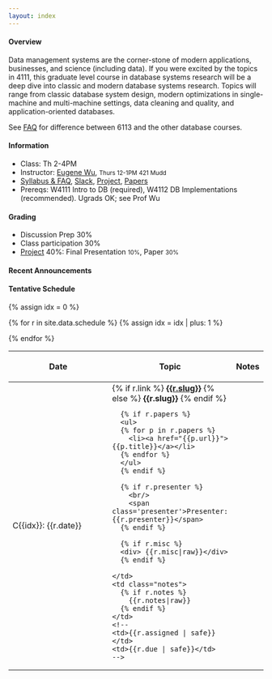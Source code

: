 ```yaml
---
layout: index
---
```



#### Overview

Data management systems are the corner-stone of modern applications, businesses, and science (including data).  If you were excited by the topics in 4111,  this graduate level course in database systems research will be a deep dive into classic and modern database systems research.  Topics will range from classic database system design, modern optimizations in single-machine and multi-machine settings, data cleaning and quality, and application-oriented databases.

<!--The class places a heavy emphasis on paper reading, discussion, and presentation. The point is to practice reading papers critically, writing proper reviews, implementing ideas in research papers, and conducting research. As such, students will be expected to read papers in depth, complete assignments based ideas from the readings, and conduct a semester-long research project.-->

<!--
Ideally, you will be comfortable with reading code that is not yours, open to trying different software systems, and willing to actively participate in and lead discussions.
-->

See [FAQ](./syllabus#faq) for difference between 6113 and the other database courses. 

<!--<small style="color: grey">Course capped at 25. </small>-->


#### Information 

* Class: Th 2-4PM
* Instructor: [Eugene Wu](http://www.eugenewu.net), <small>Thurs 12-1PM 421 Mudd</small>
* [Syllabus & FAQ](./syllabus), 
[Slack](https://w6113-s23.slack.com),
[Project](./projects),
[Papers](./papers)
* Prereqs: W4111 Intro to DB (required), W4112 DB Implementations (recommended).  Ugrads OK; see Prof Wu

#### Grading 

* Discussion Prep 30%
* Class participation 30%
* [Project](./projects) 40%:
   Final Presentation <small>10%</small>,
   Paper <small>30%</small>

<!--
* [Paper Reviews](./papers) <small>10%</small>
* [Assignments](./assignments) <small>15%</small>
-->


#### Recent Announcements


#### Tentative Schedule

<style>
.presenter { }
</style>

<table class="table table-striped schedule">
  <thead>
  <tr>
    <!--<th class="idx" style="width: 3em; max-width:3em;"></th>-->
    <th class="date" style="width: 15em; max-width: 15em;"> <p> <span>Date </span> </p> </th>
    <th style="min-width: 15%;"> <p> <span>Topic </span> </p> </th>
    <th style="width: 10%"> <p> <span>Notes </span> </p> </th>
    <!--<th style="width: 15%;"> <p> <span>Assigned</span> </p> </th>
    <th style="width: 15%;"> <p> <span>Due</span> </p> </th>-->
  </tr>
  </thead>
{% assign idx = 0 %}

{% for r in site.data.schedule %}
  {% assign idx = idx | plus: 1  %}

  <tr style="background-color: {{r.color}}; ">
    <td class="date">C{{idx}}: {{r.date}}</td>
    <td class="slug">
      {% if r.link %}
        <a href="./papers#{{r.link}}"><b>{{r.slug}}</b></a>
      {% else %}
        <b>{{r.slug}}</b>
      {% endif %}

      {% if r.papers %}
      <ul>
      {% for p in r.papers %}
        <li><a href="{{p.url}}">{{p.title}}</a></li> 
      {% endfor %}
      </ul>
      {% endif %}

      {% if r.presenter %}
        <br/>
        <span class='presenter'>Presenter: {{r.presenter}}</span>
      {% endif %}

      {% if r.misc %}
      <div> {{r.misc|raw}}</div>
      {% endif %}

    </td>
    <td class="notes">
      {% if r.notes %}
        {{r.notes|raw}}
      {% endif %}
    </td>
    <!--
    <td>{{r.assigned | safe}}</td>
    <td>{{r.due | safe}}</td>
    -->
  </tr>
{% endfor %}

</table>


